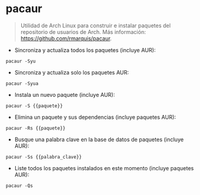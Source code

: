 # pacaur

> Utilidad de Arch Linux para construir e instalar paquetes del repositorio de usuarios de Arch.
> Más información: <https://github.com/rmarquis/pacaur>.

- Sincroniza y actualiza todos los paquetes (incluye AUR):

`pacaur -Syu`

- Sincroniza y actualiza solo los paquetes AUR:

`pacaur -Syua`

- Instala un nuevo paquete (incluye AUR):

`pacaur -S {{paquete}}`

- Elimina un paquete y sus dependencias (incluye paquetes AUR):

`pacaur -Rs {{paquete}}`

- Busque una palabra clave en la base de datos de paquetes (incluye AUR):

`pacaur -Ss {{palabra_clave}}`

- Liste todos los paquetes instalados en este momento (incluye paquetes AUR):

`pacaur -Qs`
